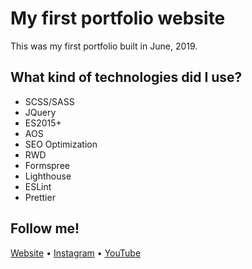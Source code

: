 # My first portfolio website

This was my first portfolio built in June, 2019.

## What kind of technologies did I use?

- SCSS/SASS
- JQuery
- ES2015+
- AOS
- SEO Optimization
- RWD
- Formspree
- Lighthouse
- ESLint
- Prettier

## Follow me!

[Website](https://www.bartzalewski.com) • [Instagram](https://www.instagram.com/bart.code) • [YouTube](https://www.youtube.com/channel/UCwkU0-_RJbS16X5pbcW-tPQ)
